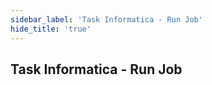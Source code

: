 ```yaml
---
sidebar_label: 'Task Informatica - Run Job'
hide_title: 'true'
---
```


## Task Informatica - Run Job